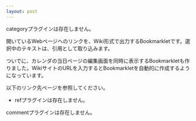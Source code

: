 ```yaml
---
layout: post
---
```

<p><span class="error">categoryプラグインは存在しません。</span></p>
<p>開いているWebページへのリンクを、Wiki形式で出力するBookmarkletです。選択中のテキストは、引用として取り込みます。</p>
<p>ついでに、カレンダの当日ページの編集画面を同時に表示するBookmarkletも作りました。WikiサイトのURLを入力するとBookmarkletを自動的に作成するようになっています。</p>
<p>以下のリンク先ページを参照してください。</p>
<ul>
<li><span class="error">refプラグインは存在しません。</span></li>
</ul>
<p><span class="error">commentプラグインは存在しません。</span> </p>

